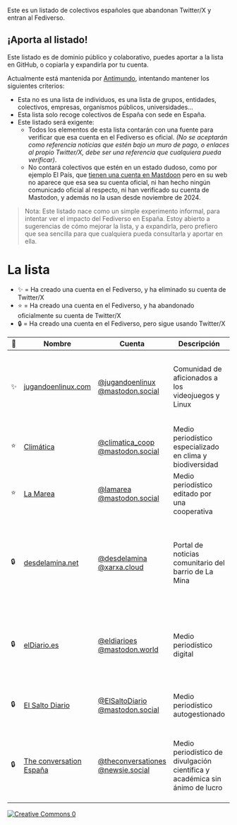Este es un listado de colectivos españoles que abandonan Twitter/X y entran al Fediverso.

## ¡Aporta al listado!

Este listado es de dominio público y colaborativo, puedes aportar a la lista en GitHub, o copiarla y expandirla por tu cuenta.

Actualmente está mantenida por [Antimundo](antimundo.es), intentando mantener los siguientes criterios:

- Esta no es una lista de individuos, es una lista de grupos, entidades, colectivos, empresas, organismos públicos, universidades...
- Esta lista solo recoge colectivos de España con sede en España.
- Este listado será exigente:
    - Todos los elementos de esta lista contarán con una fuente para verificar que esa cuenta en el Fediverso es oficial. _(No se aceptarán como referencia noticias que estén bajo un muro de pago, o enlaces al propio Twitter/X, debe ser una referencia que cualquiera pueda verificar)_.
    - No contará colectivos que estén en un estado dudoso, como por ejemplo El País, que [tienen una cuenta en Mastdoon](https://mastodon.social/@el_pais) pero en su web no aparece que esa sea su cuenta oficial, ni han hecho ningún comunicado oficial al respecto, ni han verificado su cuenta de Mastodon, y además no la usan desde noviembre de 2024.

> Nota:
> Este listado nace como un simple experimento informal, para intentar ver el impacto del Fediverso en España. Estoy abierto a sugerencias de cómo mejorar la lista, y a expandirla, pero prefiero que sea sencilla para que cualquiera pueda consultarla y aportar en ella.

# La lista

- ✨ = Ha creado una cuenta en el Fediverso, y ha eliminado su cuenta de Twitter/X
- ⭐️ = Ha creado una cuenta en el Fediverso, y ha abandonado oficialmente su cuenta de Twitter/X
- 🔒 = Ha creado una cuenta en el Fediverso, pero sigue usando Twitter/X

| 📜 | Nombre | Cuenta | Descripción | Fuente |
|-|-|-|-|-|
| ✨ | [jugandoenlinux.com](https://jugandoenlinux.com/) | [@jugandoenlinux @mastodon.social](https://mastodon.social/@jugandoenlinux) | Comunidad de aficionados a los videojuegos y Linux | [Su cuenta de Mastodon](https://mastodon.social/@jugandoenlinux) está verificada y [su web](https://jugandoenlinux.com/) tiene un enlace a su página de Mastodon
| ⭐️ | [Climática](https://climatica.coop/) | [@climatica_coop @mastodon.social](https://mastodon.social/@climatica_coop) | Medio periodístico especializado en clima y biodiversidad | [Hicieron un comunicado en su web el 9/1/2025](https://climatica.coop/climatica-deja-de-publicar-en-facebook-e-instagram/)|
| ⭐️ | [La Marea](https://www.lamarea.com/) | [@lamarea @mastodon.social](https://mastodon.social/@lamarea) | Medio periodístico editado por una cooperativa | [Hicieron un comunicado en su web el 9/1/2025](https://www.lamarea.com/2025/01/09/la-marea-deja-de-publicar-en-facebook-e-instagram/)
| 🔒 | [desdelamina.net](https://desdelamina.net/) | [@desdelamina @xarxa.cloud](https://xarxa.cloud/@desdelamina) | Portal de noticias comunitario del barrio de La Mina | Fuente: [Su cuenta de Mastodon](https://xarxa.cloud/@desdelamina) está verificada y [su web](https://desdelamina.net/) tienen una metaetiqueta que enlaza a su cuenta.
| 🔒 | [elDiario.es](https://www.eldiario.es/) | [@eldiarioes @mastodon.world](https://mastodon.world/@eldiarioes) | Medio periodístico digital | [Su cuenta de Mastodon](https://mastodon.world/@eldiarioes) está verificada y en [su web](https://www.eldiario.es/) tienen un enlace a su cuenta.
| 🔒 | [El Salto Diario](https://www.elsaltodiario.com/) | [@ElSaltoDiario @mastodon.social](https://mastodon.social/@ElSaltoDiario) | Medio periodístico autogestionado | En [su web](https://www.elsaltodiario.com/) tienen un enlace a su cuenta de Mastodon.
| 🔒 | [The conversation España](https://theconversation.com/es) | [@theconversationes @newsie.social](https://newsie.social/@theconversationes) | Medio periodístico de divulgación científica y académica sin ánimo de lucro | [Su cuenta de Mastodon](https://newsie.social/@theconversationes) está verificada y [su web](https://desdelamina.net/) tiene un enlace a su página de Mastodon.



[![Creative Commons 0](https://upload.wikimedia.org/wikipedia/commons/4/43/CC_Zero_badge.svg)](https://creativecommons.org/publicdomain/zero/1.0/deed)
